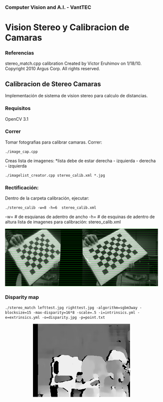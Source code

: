 ### Computer Vision and A.I. - VantTEC

# Vision Stereo y Calibracion de Camaras

### Referencias

 stereo_match.cpp
 calibration
 Created by Victor  Eruhimov on 1/18/10.
 Copyright 2010 Argus Corp. All rights reserved.

## Calibracion de Stereo Camaras

Implementación de sistema de vision stereo para calculo de distancias.

### Requisitos

OpenCV 3.1

### Correr
Tomar fotografias para calibrar camaras. 
Correr:
```
./image_cap.cpp
```
Creas lista de imagenes:
*lista debe de estar derecha - izquierda - derecha - izquierda
```
./imagelist_creator.cpp stereo_calib.xml *.jpg
```
### Rectificación:
Dentro de la carpeta calibración, ejecutar:
```
./stereo_calib -w=8 -h=6  stereo_calib.xml
```
-w= # de esquianas de adentro de ancho
-h= # de esquinas de adentro de altura
lista de imagenes para calibración: stereo_calib.xml

<p align="center"><img src="./readme/rectified.png" /> </p>


### Disparity map
```
./stereo_match lefttest.jpg righttest.jpg -algorithm=sgbm3way -blocksize=15 -max-disparity=16*8 -scale=.5 -i=intrinsics.yml -e=extrinsics.yml -o=disparity.jpg -p=point.txt
```
<p align="center"><img src="./readme/disparity.jpg" /> </p>


